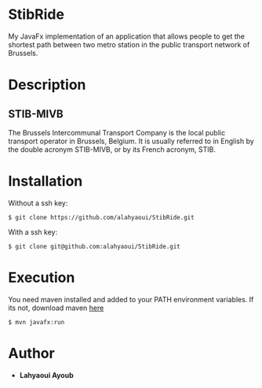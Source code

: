 # StibRide

My JavaFx implementation of an application that allows people to get the shortest path between two metro station in the public transport network of Brussels.

# Description

## STIB-MIVB
The Brussels Intercommunal Transport Company is the local public transport operator in Brussels, Belgium. It is usually referred to in English by the double acronym STIB-MIVB, or by its French acronym, STIB.

# Installation
Without a ssh key:
```
$ git clone https://github.com/alahyaoui/StibRide.git
```
With a ssh key:
```
$ git clone git@github.com:alahyaoui/StibRide.git
```

# Execution
You need maven installed and added to your PATH environment variables.
If its not, download maven <a href="https://maven.apache.org/install.html">here</a>
```
$ mvn javafx:run
```

# Author
- **Lahyaoui Ayoub**
